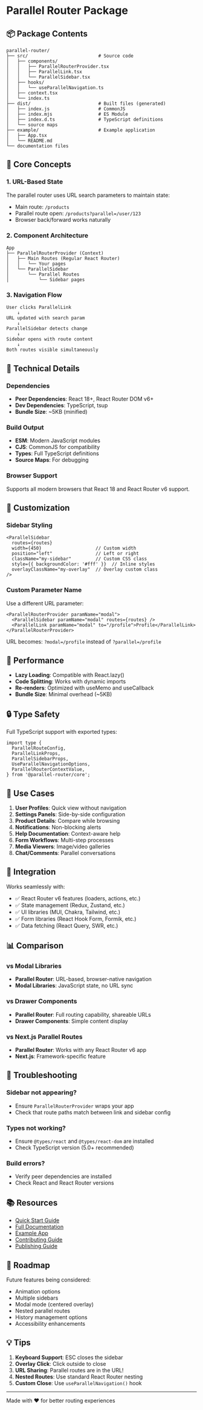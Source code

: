 # Parallel Router Package

## 📦 Package Contents

```
parallel-router/
├── src/                          # Source code
│   ├── components/
│   │   ├── ParallelRouterProvider.tsx
│   │   ├── ParallelLink.tsx
│   │   └── ParallelSidebar.tsx
│   ├── hooks/
│   │   └── useParallelNavigation.ts
│   ├── context.tsx
│   └── index.ts
├── dist/                         # Built files (generated)
│   ├── index.js                  # CommonJS
│   ├── index.mjs                 # ES Module
│   ├── index.d.ts                # TypeScript definitions
│   └── source maps
├── example/                      # Example application
│   ├── App.tsx
│   └── README.md
└── documentation files
```

## 🎯 Core Concepts

### 1. URL-Based State
The parallel router uses URL search parameters to maintain state:
- Main route: `/products`
- Parallel route open: `/products?parallel=/user/123`
- Browser back/forward works naturally

### 2. Component Architecture

```
App
├── ParallelRouterProvider (Context)
│   ├── Main Routes (Regular React Router)
│   │   └── Your pages
│   └── ParallelSidebar
│       └── Parallel Routes
│           └── Sidebar pages
```

### 3. Navigation Flow

```
User clicks ParallelLink
    ↓
URL updated with search param
    ↓
ParallelSidebar detects change
    ↓
Sidebar opens with route content
    ↓
Both routes visible simultaneously
```

## 🔧 Technical Details

### Dependencies
- **Peer Dependencies**: React 18+, React Router DOM v6+
- **Dev Dependencies**: TypeScript, tsup
- **Bundle Size**: ~5KB (minified)

### Build Output
- **ESM**: Modern JavaScript modules
- **CJS**: CommonJS for compatibility
- **Types**: Full TypeScript definitions
- **Source Maps**: For debugging

### Browser Support
Supports all modern browsers that React 18 and React Router v6 support.

## 🎨 Customization

### Sidebar Styling
```tsx
<ParallelSidebar
  routes={routes}
  width={450}                    // Custom width
  position="left"                // Left or right
  className="my-sidebar"         // Custom CSS class
  style={{ backgroundColor: '#fff' }}  // Inline styles
  overlayClassName="my-overlay"  // Overlay custom class
/>
```

### Custom Parameter Name
Use a different URL parameter:
```tsx
<ParallelRouterProvider paramName="modal">
  <ParallelSidebar paramName="modal" routes={routes} />
  <ParallelLink paramName="modal" to="/profile">Profile</ParallelLink>
</ParallelRouterProvider>
```

URL becomes: `?modal=/profile` instead of `?parallel=/profile`

## 🚀 Performance

- **Lazy Loading**: Compatible with React.lazy()
- **Code Splitting**: Works with dynamic imports
- **Re-renders**: Optimized with useMemo and useCallback
- **Bundle Size**: Minimal overhead (~5KB)

## 🔒 Type Safety

Full TypeScript support with exported types:
```tsx
import type {
  ParallelRouteConfig,
  ParallelLinkProps,
  ParallelSidebarProps,
  UseParallelNavigationOptions,
  ParallelRouterContextValue,
} from '@parallel-router/core';
```

## 📱 Use Cases

1. **User Profiles**: Quick view without navigation
2. **Settings Panels**: Side-by-side configuration
3. **Product Details**: Compare while browsing
4. **Notifications**: Non-blocking alerts
5. **Help Documentation**: Context-aware help
6. **Form Workflows**: Multi-step processes
7. **Media Viewers**: Image/video galleries
8. **Chat/Comments**: Parallel conversations

## 🤝 Integration

Works seamlessly with:
- ✅ React Router v6 features (loaders, actions, etc.)
- ✅ State management (Redux, Zustand, etc.)
- ✅ UI libraries (MUI, Chakra, Tailwind, etc.)
- ✅ Form libraries (React Hook Form, Formik, etc.)
- ✅ Data fetching (React Query, SWR, etc.)

## 📊 Comparison

### vs Modal Libraries
- **Parallel Router**: URL-based, browser-native navigation
- **Modal Libraries**: JavaScript state, no URL sync

### vs Drawer Components
- **Parallel Router**: Full routing capability, shareable URLs
- **Drawer Components**: Simple content display

### vs Next.js Parallel Routes
- **Parallel Router**: Works with any React Router v6 app
- **Next.js**: Framework-specific feature

## 🐛 Troubleshooting

### Sidebar not appearing?
- Ensure `ParallelRouterProvider` wraps your app
- Check that route paths match between link and sidebar config

### Types not working?
- Ensure `@types/react` and `@types/react-dom` are installed
- Check TypeScript version (5.0+ recommended)

### Build errors?
- Verify peer dependencies are installed
- Check React and React Router versions

## 📚 Resources

- [Quick Start Guide](./QUICKSTART.md)
- [Full Documentation](./README.md)
- [Example App](./example/README.md)
- [Contributing Guide](./CONTRIBUTING.md)
- [Publishing Guide](./PUBLISHING.md)

## 🎯 Roadmap

Future features being considered:
- Animation options
- Multiple sidebars
- Modal mode (centered overlay)
- Nested parallel routes
- History management options
- Accessibility enhancements

## 💡 Tips

1. **Keyboard Support**: ESC closes the sidebar
2. **Overlay Click**: Click outside to close
3. **URL Sharing**: Parallel routes are in the URL!
4. **Nested Routes**: Use standard React Router nesting
5. **Custom Close**: Use `useParallelNavigation()` hook

---

Made with ❤️ for better routing experiences
